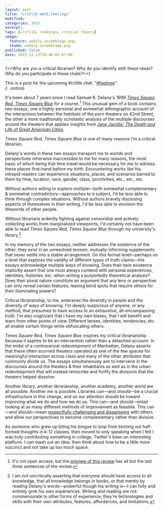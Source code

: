 ```yaml
---
layout: post
title: "critlib &#35;feelings"
modified:
categories: 2015
excerpt:
tags: [critlib, readings, critical theory]
image:
  feature: weekly-assemblage.png
  thumb: weekly-assemblage.png
published: false
date: 2015-12-13T10:46:03-07:00
---
```

{>>Why are you a critical librarian? Why do you identify with these ideas? Why do you participate in these chats?<<}  

This is a post for the upcoming #critlib chat: "[#feelings](http://critlib.org/feelings/)".  
{: .notice}

It's been about 7 years since I read Samuel R. Delany's 1999 [_Times Square Red, Times Square Blue_](http://www.worldcat.org/title/times-square-red-times-square-blue/oclc/40838591) for a course.[^tsrtsb] This unusual gem of a book contains two essays, one a highly personal and somewhat ethnographic account of the interactions between the _habitués_ of the porn theaters on 42nd Street, the other a more traditionally scholastic analysis of the multiple discourses around the theaters that applies insights from [Jane Jacobs' _The Death and Life of Great American Cities_](https://en.wikipedia.org/wiki/The_Death_and_Life_of_Great_American_Cities).   

[^tsrtsb]: It's not open access, but the [preview of this review](http://muse.jhu.edu/login?auth=0&type=summary&url=/journals/symploke/v008/8.1crowley.html) has all but the last three sentences of the review.   

_Times Square Red, Times Square Blue_ is one of many reasons I'm a critical librarian.  

Delany's words in these two essays transport me to worlds and perspectives otherwise inaccessible to me for many reasons, the most basic of which being that time travel would be necessary for me to witness these places first-hand before my birth. Encountering works like his, intrepid readers can experience situations, places, and scenarios barred to them by time, location, race, gender, class, proclivities, etc., etc., etc.   

Without authors willing to explore multiple—both somewhat complementary & somewhat contradictory—approaches to a subject, I'd be less able to think through complex situations. Without authors bravely disclosing aspects of themselves in their writing, I'd be less able to envision the lifeworlds of other people.  

Without librarians ardently fighting against censorship and actively collecting works from marginalized viewpoints, I'd certainly not have been able to read _Times Square Red, Times Square Blue_ through my university's library.[^nfp]   

[^nfp]: I am _not_ uncritically asserting that everyone should have access to all knowledge, that all knowledge belongs in books, or that merely by reading Delany's words—powerful though his writing is—I can fully and entirely grok his own experiences. Writing and reading are not commensurate to other forms of experience; they're technologies and skills with their own attributes, features, affordances, and limitations.    

In my memory of the two essays, neither addresses the existence of the other; they exist in an unresolved tension, mutually-informing supplements that never settle into a stable arrangement. On this formal level—perhaps on a level that explores the validity of different types of truth claims—the essays acknowledge multiple ways of knowing. Does their twin existence implicitly assert that one must always contend with personal experiences, identities, histories, etc. when writing a purportedly theoretical analysis? Does their plural nature constitute an argument that any lens or perspective can only reveal certain features, leaving blind spots that require others for their illuminating powers?     

Critical librarianship, to me, embraces the diversity in people and the diversity of ways of knowing. I'm deeply suspicious of anyone, or any method, that presumes to have access to an exhaustive, all-encompassing truth. I'm also cognizant that I have my own biases, that I will benefit and learn from other points of view. Different lenses, identities, tendencies, etc. all enable certain things while obfuscating others.    

_Times Square Red, Times Square Blue_ inspires my critical librarianship because it aspires to be an intervention rather than a detached account. In the midst of a controversial redevelopment of Manhattan, Delany asserts that these often-scorned theaters operated as one of the few spaces for meaningful interaction across class and many of the other attributes that commonly divide us. The essays simultaneously aim to intervene in the discourses around the theaters & their inhabitants as well as in the urban redevelopment that will instead reinscribe and fortify the divisions that the theaters helped dissolve.   

Another library, another librarianship, another academy, another world are all possible. Another _me_ is possible. Libraries can—and should—be a crucial infrastructure in this change, and so our attention should be toward improving what we do and how we do so. This can—and should—entail looking at as many different methods of improvement as feasible. This can—and should—mean [respectfully challenging and disagreeing](http://kevinseeber.com/blog/locations-and-residents/) with others and allow our perspectives to become complementary rather than divisive.    

As someone who grew up biting his tongue to stop from blurting out half-formed thoughts in k-12 classes, then moved to only speaking when I felt I was truly contributing something in college, Twitter's been an interesting platform. I can mash out an idea, then think about how to be a little more succinct and not take up too much space.  